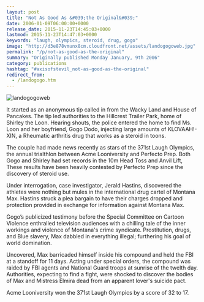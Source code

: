 ```yaml
---
layout: post
title: "Not As Good As &#039;the Original&#039;"
date: 2006-01-09T06:00:00+0000
release_date: 2015-11-23T14:45:03+0000
lastmod: 2015-11-23T14:47:03+0000
keywords: "laugh, olympics, steroid, drug, gogo"
image: "http://d3e878vmunx8cm.cloudfront.net/assets/landogogoweb.jpg"
permalink: "/p/not-as-good-as-the-original"
summary: "Originally published Monday January, 9th 2006"
category: publications
hashtag: "#axisofstevil_not-as-good-as-the-original"
redirect_from:
  - /landogogo.htm
---
```


[id_1]: http://d3e878vmunx8cm.cloudfront.net/assets/landogogoweb.jpg "landogogoweb"
![landogogoweb][id_1]

It started as an anonymous tip called in from the Wacky Land and House of Pancakes. The tip led authorities to the Hillcrest Trailer Park, home of Shirley the Loon. Hearing shouts, the police entered the home to find Ms. Loon and her boyfriend, Gogo Dodo, injecting large amounts of KLOVAAH!-XIN, a Rheumatic arthritis drug that works as a steroid in toons. 

The couple had made news recently as stars of the 371st Laugh Olympics, the annual trialthlon between Acme Looniversity and Perfecto Prep. Both Gogo and Shirley had set records in the 10m Head Toss and Anvil Lift, These results have been heavily contested by Perfecto Prep since the discovery of steroid use.

Under interrogation, case investigator, Jerald Hastins, discovered the athletes were nothing but mules in the international drug cartel of Montana Max. Hastins struck a plea bargain to have their charges dropped and protection provided in exchange for information against Montana Max.

Gogo’s publicized testimony before the Special Committee on Cartoon Violence enthralled television audiences with a chilling tale of the inner workings and violence of Montana's crime syndicate. Prostitution, drugs, and Blue slavery, Max dabbled in everything illegal; furthering his goal of world domination.

Uncovered, Max barricaded himself inside his compound and held the FBI at a standoff for 11 days. Acting under special orders, the compound was raided by FBI agents and National Guard troops at sunrise of the twelth day. Authorities, expecting to find a fight, were shocked to discover the bodies of Max and Mistress Elmira dead from an apparent lover's suicide pact.

Acme Looniversity won the 371st Laugh Olympics by a score of 32 to 17.

